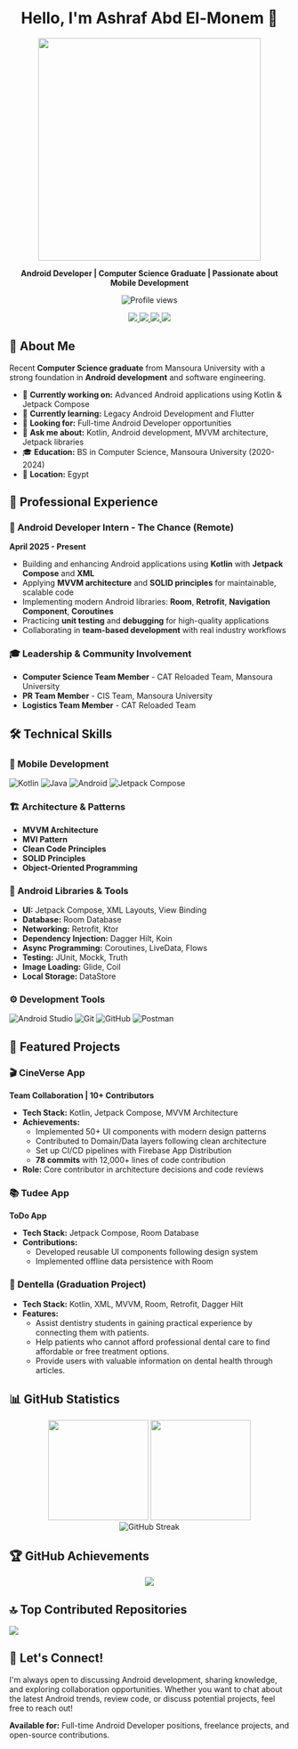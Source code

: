 <h1 align="center">Hello, I'm Ashraf Abd El-Monem 👋</h1>

<div align="center">
  <img src="https://media.giphy.com/media/Qo2dupDib32rkTY4hX/giphy.gif" width="400"/>
</div>

<p align="center">
  <strong>Android Developer | Computer Science Graduate | Passionate about Mobile Development</strong>
</p>

<p align="center">
  <img src="https://komarev.com/ghpvc/?username=Ashraf-El-Fallah&label=Profile%20views&color=0e75b6&style=flat" alt="Profile views"/>
</p>

<p align="center">
  <a href="mailto:elfallahashraf44@gmail.com" title="Gmail">
    <img src="https://img.shields.io/badge/Gmail-D14836?style=for-the-badge&logo=gmail&logoColor=white"/>
  </a>
  <a href="https://www.linkedin.com/in/ashraf-el-fallah-080204234/" title="LinkedIn">
    <img src="https://img.shields.io/badge/LinkedIn-0077B5?style=for-the-badge&logo=linkedin&logoColor=white"/>
  </a>
  <a href="https://t.me/Ashraf_El_Fallah" title="Telegram">
    <img src="https://img.shields.io/badge/Telegram-2CA5E0?style=for-the-badge&logo=telegram&logoColor=white"/>
  </a>
    <a href="https://drive.google.com/drive/folders/14q9mimhZbz6mFU5flQWZS9aO29WsfX0g" title="CV">
    <img src="https://img.shields.io/badge/CV-4285F4?style=for-the-badge&logo=googledrive&logoColor=white"/>
  </a>
</p>

## 🚀 About Me

Recent **Computer Science graduate** from Mansoura University with a strong foundation in **Android development** and software engineering.

- 🔭 **Currently working on:** Advanced Android applications using Kotlin & Jetpack Compose
- 🌱 **Currently learning:** Legacy Android Development and Flutter
- 💼 **Looking for:** Full-time Android Developer opportunities
- 💬 **Ask me about:** Kotlin, Android development, MVVM architecture, Jetpack libraries
- 🎓 **Education:** BS in Computer Science, Mansoura University (2020-2024)
- 📍 **Location:** Egypt

## 💼 Professional Experience

### 🏢 Android Developer Intern - The Chance (Remote)
**April 2025 - Present**
- Building and enhancing Android applications using **Kotlin** with **Jetpack Compose** and **XML**
- Applying **MVVM architecture** and **SOLID principles** for maintainable, scalable code
- Implementing modern Android libraries: **Room**, **Retrofit**, **Navigation Component**, **Coroutines**
- Practicing **unit testing** and **debugging** for high-quality applications
- Collaborating in **team-based development** with real industry workflows

### 🎓 Leadership & Community Involvement
- **Computer Science Team Member** - CAT Reloaded Team, Mansoura University
- **PR Team Member** - CIS Team, Mansoura University  
- **Logistics Team Member** - CAT Reloaded Team

## 🛠️ Technical Skills

### 📱 Mobile Development
![Kotlin](https://img.shields.io/badge/Kotlin-7F52FF?style=for-the-badge&logo=kotlin&logoColor=white)
![Java](https://img.shields.io/badge/Java-ED8B00?style=for-the-badge&logo=java&logoColor=white)
![Android](https://img.shields.io/badge/Android-3DDC84?style=for-the-badge&logo=android&logoColor=white)
![Jetpack Compose](https://img.shields.io/badge/Jetpack%20Compose-4285F4?style=for-the-badge&logo=jetpackcompose&logoColor=white)

### 🏗️ Architecture & Patterns
- **MVVM Architecture**
- **MVI Pattern**
- **Clean Code Principles**
- **SOLID Principles**
- **Object-Oriented Programming**

### 🔧 Android Libraries & Tools
- **UI:** Jetpack Compose, XML Layouts, View Binding
- **Database:** Room Database
- **Networking:** Retrofit, Ktor
- **Dependency Injection:** Dagger Hilt, Koin
- **Async Programming:** Coroutines, LiveData, Flows
- **Testing:** JUnit, Mockk, Truth
- **Image Loading:** Glide, Coil
- **Local Storage:** DataStore

### ⚙️ Development Tools
![Android Studio](https://img.shields.io/badge/Android%20Studio-3DDC84?style=for-the-badge&logo=android-studio&logoColor=white)
![Git](https://img.shields.io/badge/Git-F05032?style=for-the-badge&logo=git&logoColor=white)
![GitHub](https://img.shields.io/badge/GitHub-100000?style=for-the-badge&logo=github&logoColor=white)
![Postman](https://img.shields.io/badge/Postman-FF6C37?style=for-the-badge&logo=postman&logoColor=white)

## 📱 Featured Projects

### 🎬 CineVerse App
**Team Collaboration | 10+ Contributors**
- **Tech Stack:** Kotlin, Jetpack Compose, MVVM Architecture
- **Achievements:** 
  - Implemented 50+ UI components with modern design patterns
  - Contributed to Domain/Data layers following clean architecture
  - Set up CI/CD pipelines with Firebase App Distribution
  - **78 commits** with 12,000+ lines of code contribution
- **Role:** Core contributor in architecture decisions and code reviews

### 📚 Tudee App
**ToDo App**
- **Tech Stack:** Jetpack Compose, Room Database
- **Contributions:**
  - Developed reusable UI components following design system
  - Implemented offline data persistence with Room

### 🦷 Dentella (Graduation Project)
- **Tech Stack:** Kotlin, XML, MVVM, Room, Retrofit, Dagger Hilt
- **Features:**
  - Assist dentistry students in gaining practical experience by connecting them with patients.
  - Help patients who cannot afford professional dental care to find affordable or free treatment options.
  - Provide users with valuable information on dental health through articles.

## 📊 GitHub Statistics

<div align="center">
  <img src="https://github-readme-stats.vercel.app/api?username=Ashraf-El-Fallah&show_icons=true&count_private=true&theme=tokyonight&include_all_commits=true" height="180px"/>
  <img src="https://github-readme-stats.vercel.app/api/top-langs?username=Ashraf-El-Fallah&layout=compact&theme=tokyonight&langs_count=8" height="180px"/>
</div>

<div align="center">
  <img src="https://github-readme-streak-stats.herokuapp.com/?user=Ashraf-El-Fallah&theme=tokyonight" alt="GitHub Streak"/>
</div>

## 🏆 GitHub Achievements

<div align="center">
  <img src="https://github-profile-trophy.vercel.app/?username=Ashraf-El-Fallah&theme=tokyonight&no-frame=false&no-bg=false&margin-w=4&row=2&column=4"/>
</div>

## 🔝 Top Contributed Repositories

![](https://github-contributor-stats.vercel.app/api?username=Ashraf-El-Fallah&limit=5&theme=tokyonight&combine_all_yearly_contributions=true)

## 🤝 Let's Connect!

I'm always open to discussing Android development, sharing knowledge, and exploring collaboration opportunities. Whether you want to chat about the latest Android trends, review code, or discuss potential projects, feel free to reach out!

**Available for:** Full-time Android Developer positions, freelance projects, and open-source contributions.
